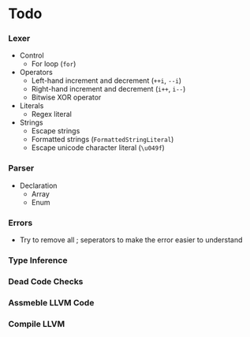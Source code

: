 # Todo
### Lexer
- Control
    - For loop (`for`)
- Operators
    - Left-hand increment and decrement (`++i`, `--i`)
    - Right-hand increment and decrement (`i++`, `i--`)
    - Bitwise XOR operator
- Literals
    - Regex literal
- Strings
    - Escape strings
    - Formatted strings (`FormattedStringLiteral`)
    - Escape unicode character literal (`\u049f`)

### Parser
- Declaration
    - Array
    - Enum

### Errors
- Try to remove all ; seperators to make the error easier to understand

### Type Inference
### Dead Code Checks
### Assmeble LLVM Code
### Compile LLVM
